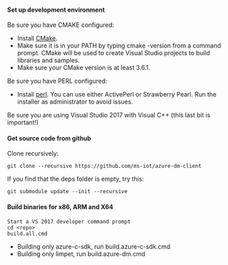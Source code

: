 #### Set up development environment
Be sure you have CMAKE configured:

* Install [CMake](https://cmake.org/download/). 
* Make sure it is in your PATH by typing cmake -version from a command prompt. CMake will be used to create Visual Studio projects to build libraries and samples. 
* Make sure your CMake version is at least 3.6.1.

Be sure you have PERL configured:

* Install [perl](https://www.perl.org/get.html). You can use either ActivePerl or Strawberry Pearl. Run the installer as administrator to avoid issues.
    
Be sure you are using Visual Studio 2017 with Visual C++ (this last bit is important!)

#### Get source code from github
Clone recursively:

    git clone --recursive https://github.com/ms-iot/azure-dm-client

If you find that the deps folder is empty, try this:

    git submodule update --init --recursive

#### Build binaries for x86, ARM and X64

    Start a VS 2017 developer command prompt
    cd <repo>
    build.all.cmd
 
 * Building only azure-c-sdk, run build.azure-c-sdk.cmd
 * Building only limpet, run build.azure-dm.cmd

